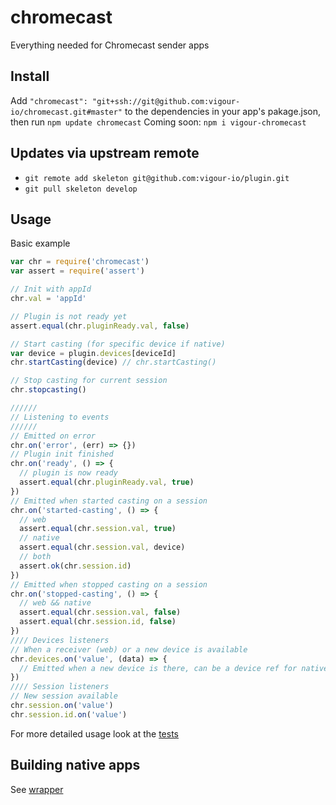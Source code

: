 # chromecast
Everything needed for Chromecast sender apps

## Install
Add `"chromecast": "git+ssh://git@github.com:vigour-io/chromecast.git#master"` to the dependencies in your app's pakage.json, then run `npm update chromecast`
Coming soon: `npm i vigour-chromecast`

## Updates via upstream remote

- `git remote add skeleton git@github.com:vigour-io/plugin.git`
- `git pull skeleton develop`

## Usage
Basic example

```js
var chr = require('chromecast')
var assert = require('assert')

// Init with appId
chr.val = 'appId'

// Plugin is not ready yet
assert.equal(chr.pluginReady.val, false)

// Start casting (for specific device if native)
var device = plugin.devices[deviceId]
chr.startCasting(device) // chr.startCasting()

// Stop casting for current session
chr.stopcasting()

//////
// Listening to events
//////
// Emitted on error
chr.on('error', (err) => {})
// Plugin init finished
chr.on('ready', () => {
  // plugin is now ready
  assert.equal(chr.pluginReady.val, true)
})
// Emitted when started casting on a session
chr.on('started-casting', () => {
  // web
  assert.equal(chr.session.val, true)
  // native
  assert.equal(chr.session.val, device)
  // both
  assert.ok(chr.session.id)
})
// Emitted when stopped casting on a session
chr.on('stopped-casting', () => {
  // web && native
  assert.equal(chr.session.val, false)
  assert.equal(chr.session.id, false)
})
//// Devices listeners
// When a receiver (web) or a new device is available
chr.devices.on('value', (data) => {
  // Emitted when a new device is there, can be a device ref for native or a boolean for web
})
//// Session listeners
// New session available
chr.session.on('value')
chr.session.id.on('value')
```

For more detailed usage look at the [tests](test)

## Building native apps
See [wrapper](http://github.com/vigour-io/vigour-native)
